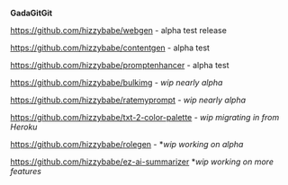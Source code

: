 **GadaGitGit**

https://github.com/hizzybabe/webgen - alpha test release

https://github.com/hizzybabe/contentgen - alpha test

https://github.com/hizzybabe/promptenhancer - alpha test

https://github.com/hizzybabe/bulkimg - *wip nearly alpha*

https://github.com/hizzybabe/ratemyprompt - *wip nearly alpha*

https://github.com/hizzybabe/txt-2-color-palette - *wip migrating in from Heroku*

https://github.com/hizzybabe/rolegen - **wip working on alpha*

https://github.com/hizzybabe/ez-ai-summarizer **wip working on more features*